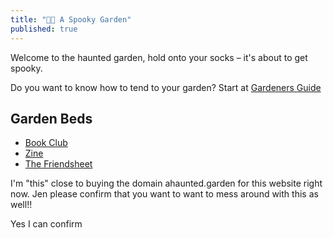 ```yaml
---
title: "👻👻 A Spooky Garden"
published: true
---
```


Welcome to the haunted garden, hold onto your socks – it's about to get spooky.

Do you want to know how to tend to your garden? Start at [Gardeners Guide](notes/gardening/Gardeners%20Guide.md)

## Garden Beds
- [Book Club](notes/bookclub.md)
- [Zine](notes/zine.md)
- [The Friendsheet](https://docs.google.com/spreadsheets/d/1C3iP5AHDPW_B-95FN6eQasWwCSRuV141HiqGnUXuQOQ/edit#gid=0)

I'm "this" close to buying the domain ahaunted.garden for this website right now. Jen please confirm that you want to want to mess around with this as well!!

Yes I can confirm
